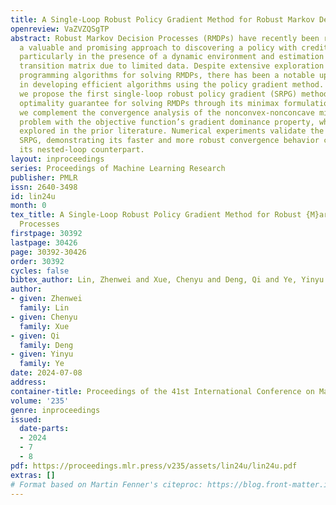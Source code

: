```yaml
---
title: A Single-Loop Robust Policy Gradient Method for Robust Markov Decision Processes
openreview: VaZVZQSgTP
abstract: Robust Markov Decision Processes (RMDPs) have recently been recognized as
  a valuable and promising approach to discovering a policy with creditable performance,
  particularly in the presence of a dynamic environment and estimation errors in the
  transition matrix due to limited data. Despite extensive exploration of dynamic
  programming algorithms for solving RMDPs, there has been a notable upswing in interest
  in developing efficient algorithms using the policy gradient method. In this paper,
  we propose the first single-loop robust policy gradient (SRPG) method with the global
  optimality guarantee for solving RMDPs through its minimax formulation. Moreover,
  we complement the convergence analysis of the nonconvex-nonconcave min-max optimization
  problem with the objective function’s gradient dominance property, which is not
  explored in the prior literature. Numerical experiments validate the efficacy of
  SRPG, demonstrating its faster and more robust convergence behavior compared to
  its nested-loop counterpart.
layout: inproceedings
series: Proceedings of Machine Learning Research
publisher: PMLR
issn: 2640-3498
id: lin24u
month: 0
tex_title: A Single-Loop Robust Policy Gradient Method for Robust {M}arkov Decision
  Processes
firstpage: 30392
lastpage: 30426
page: 30392-30426
order: 30392
cycles: false
bibtex_author: Lin, Zhenwei and Xue, Chenyu and Deng, Qi and Ye, Yinyu
author:
- given: Zhenwei
  family: Lin
- given: Chenyu
  family: Xue
- given: Qi
  family: Deng
- given: Yinyu
  family: Ye
date: 2024-07-08
address:
container-title: Proceedings of the 41st International Conference on Machine Learning
volume: '235'
genre: inproceedings
issued:
  date-parts:
  - 2024
  - 7
  - 8
pdf: https://proceedings.mlr.press/v235/assets/lin24u/lin24u.pdf
extras: []
# Format based on Martin Fenner's citeproc: https://blog.front-matter.io/posts/citeproc-yaml-for-bibliographies/
---
```

